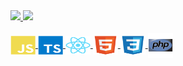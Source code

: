 <div>
  <a href="https://github.com/mariaclaudiapio">
  <img height="176em" src="https://github-readme-stats.vercel.app/api?username=mariaclaudiapio&show_icons=true&theme=dracula&include_all_commits=true&count_private=true"/>
  <img height="176em" src="https://github-readme-stats.vercel.app/api/top-langs/?username=mariaclaudiapio&layout=compact&langs_count=7&theme=dracula"/>
</div>
<div style="display: inline_block"><br>
  <img align="center" alt="Js" height="30" width="40" src="https://raw.githubusercontent.com/devicons/devicon/master/icons/javascript/javascript-plain.svg">
  <img align="center" alt="Ts" height="30" width="40" src="https://raw.githubusercontent.com/devicons/devicon/master/icons/typescript/typescript-plain.svg">
  <img align="center" alt="React" height="30" width="40" src="https://raw.githubusercontent.com/devicons/devicon/master/icons/react/react-original.svg">
  <img align="center" alt="HTML" height="30" width="40" src="https://raw.githubusercontent.com/devicons/devicon/master/icons/html5/html5-original.svg">
  <img align="center" alt="CSS" height="30" width="40" src="https://raw.githubusercontent.com/devicons/devicon/master/icons/css3/css3-original.svg">
  <img align="center" alt="PHP" height="40" width="40" src="https://raw.githubusercontent.com/devicons/devicon/master/icons/php/php-original.svg">  
</div>
